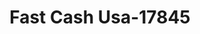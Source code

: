 ---
f_zip-code: 46140
f_state-code: IN
title: Fast Cash Usa-17845
f_phone: 317-462-4500
f_city-only: Greenfield
f_address: 237 West Main Street Greenfield
f_location-unique-id: '17845'
slug: fast-cash-usa-17845
updated-on: '2024-05-30T13:46:58.046Z'
created-on: '2024-05-30T13:36:59.803Z'
published-on: '2024-05-30T13:54:32.469Z'
f_city-state: cms/city/greenfield-in.md
f_company: cms/company/fast-cash-usa.md
f_state: cms/state/indiana.md
layout: '[payday-loan].html'
tags: payday-loan
---